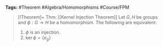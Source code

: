 **Tags:** #Theorem #Algebra/Homomorphisms #Course/FPM 

> [!Theorem]+ Thm: [[Kernel Injection Theorem]]
> Let $G,\,H$ be groups and $\phi:G\to H$ be a homomorphism. The following are equivalent:
> 1. $\phi$ is an injection.
> 2. $\ker{\phi} = \{e_{g}\}$